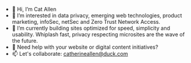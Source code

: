 - 👋 Hi, I’m Cat Allen
- 👀 I’m interested in data privacy, emerging web technologies, product marketing, infoSec, netSec and Zero Trust Network Access.
- 🌱 I’m currently building sites optimized for speed, simplicity and usability. Whiplash fast, privacy respecting microsites are the wave of the future.
- 💞️ Need help with your website or digital content initiatives? 
- 📫 Let's collaborate: catherineallen@duck.com

<!---
simplycat/simplycat is a ✨ special ✨ repository because its `README.md` (this file) appears on your GitHub profile.
You can click the Preview link to take a look at your changes.
--->
